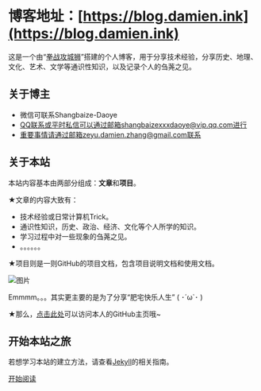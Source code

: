 # 博客地址：[https://blog.damien.ink](https://blog.damien.ink)

这是一个由“[拳战攻城狮](https://github.com/Shangbaize-Daoye)”搭建的个人博客，用于分享技术经验，分享历史、地理、文化、艺术、文学等通识性知识，以及记录个人的刍荛之见。

## 关于博主

* 微信可联系Shangbaize-Daoye
* QQ联系或平时私信可以通过邮箱shangbaizexxxdaoye@vip.qq.com进行
* 重要事情请通过邮箱zeyu.damien.zhang@gmail.com联系

## 关于本站

本站内容基本由两部分组成：**文章**和**项目**。

★文章的内容大致有：

* 技术经验或日常计算机Trick。
* 通识性知识，历史、政治、经济、文化等个人所学的知识。
* 学习过程中对一些现象的刍荛之见。
* 。。。。。。

★项目则是一则GitHub的项目文档，包含项目说明文档和使用文档。

![图片](https://timgsa.baidu.com/timg?image&quality=80&size=b9999_10000&sec=1526818861626&di=dd0473de6e204a994666eda3ddcbfd8c&imgtype=0&src=http%3A%2F%2Fimgsrc.baidu.com%2Fbaike%2Fpic%2Fitem%2Ffd039245d688d43fe8dbf04d711ed21b0ef43b1a.jpg)

Emmmm。。。其实更主要的是为了分享“肥宅快乐人生” ( ･´ω`･ )

★那么，[点击此处](https://github.com/Shangbaize-Daoye)可以访问本人的GitHub主页哦~

## 开始本站之旅

若想学习本站的建立方法，请查看[Jekyll](https://jekyllrb.com)的相关指南。

[开始阅读](https://blog.damien.ink/posts)
